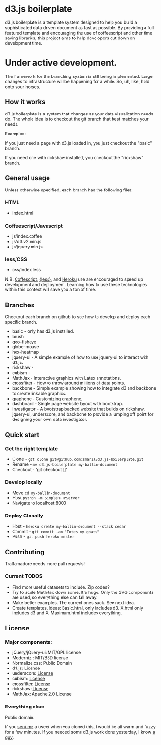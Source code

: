 # d3.js boilerplate

d3.js boilerplate is a template system designed to help you build a
sophisticated data driven document as fast as possible. By providing a
full featured template and encouraging the use of coffeescript and
other time saving libraries, this project aims to help developers cut
down on development time.

# Under active development.

The framework for the branching system is still being
implemented. Large changes to infrastructure will be happening for a
while. So, uh, like, hold onto your horses. 

## How it works

d3.js boilerplate is a system that changes as your data
visualization needs do. The whole idea is to checkout the git branch
that best matches your needs.

Examples:

If you just need a page with d3.js loaded in, you just checkout the
"basic" branch.

If you need one with rickshaw installed, you checkout the "rickshaw"
branch.

## General usage

Unless otherwise specified, each branch has the following files:

### HTML

* index.html

### Coffeescript/Javascript

* js/index.coffee
* js/d3.v2.min.js
* js/jquery.min.js

### less/CSS

* css/index.less

N.B. [Coffescript](http://coffeescript.org/),
[{less}](http://lesscss.org/), and [Heroku](http://www.heroku.com/)
use are encouraged to speed up development and deployment. Learning
how to use these technologies within this context will save you a ton
of time. 

## Branches

Checkout each branch on github to see how to develop and deploy each
specific branch.

* basic - only has d3.js installed.
* brush
* geo-fisheye
* globe-mouse
* hex-heatmap
* jquery-ui - A simple example of how to use jquery-ui to interact
  with d3.js.
* rickshaw - 
* cubism -
* MathJax - Interactive graphics with Latex annotations.
* crossfilter - How to throw around millions of data points. 
* backbone - Simple example showing how to integrate d3 and backbone
  to create linkable graphics.
* graphene - Customizing graphene. 
* dashboard - Single page website layout with bootstrap. 
* investigator - A bootstrap backed website that builds on rickshaw,
  jquery-ui, underscore, and backbone to provide a jumping off point
  for designing your own data investigator.

## Quick start

### Get the right template
* Clone - `git clone git@github.com:zmaril/d3.js-boilerplate.git`
* Rename - `mv d3.js-boilerplate my-ballin-document`
* Checkout - 'git checkout []'

### Develop locally
* Move `cd my-ballin-document`
* Host `python -m SimpleHTTPServer`
* Navigate to localhost:8000

### Deploy Globally 
* Host - `heroku create my-ballin-document --stack cedar`
* Commit - `git commit -am "Totes my goats"`
* Push - `git push heroku master`

## Contributing

Tralfamadore needs more pull requests! 

### Current TODOS
* Find more useful datasets to include. Zip codes?
* Try to scale MathJax down some. It's huge. Only the SVG components are used, so
  everything else can fall away. 
* Make better examples. The current ones suck. See next idea. 
* Create templates. Ideas: Basic.html, only includes d3. X.html only
  includes d3 and X. Maximum.html includes everything. 

## License

### Major components:

* jQuery/jQuery-ui: MIT/GPL license
* Modernizr: MIT/BSD license
* Normalize.css: Public Domain
* d3.js: [License](https://github.com/mbostock/d3/blob/master/LICENSE)
* underscore: [License](https://github.com/documentcloud/underscore/blob/master/LICENSE)
* cubism: [License](https://github.com/square/cubism/blob/master/LICENSE)
* crossfilter: [License](https://github.com/square/crossfilter/blob/master/LICENSE)
* rickshaw: [License](https://github.com/shutterstock/rickshaw#license)
* MathJax: Apache 2.0 License

### Everything else:

Public domain. 

If you [sent me](https://twitter.com/#!/ZackMaril) a
tweet when you cloned this, I would be all warm and fuzzy for a few
minutes. If you needed some d3.js work done yesterday, I know [a guy](https://www.odesk.com/users/~~80bea7ba2750c34b). 
